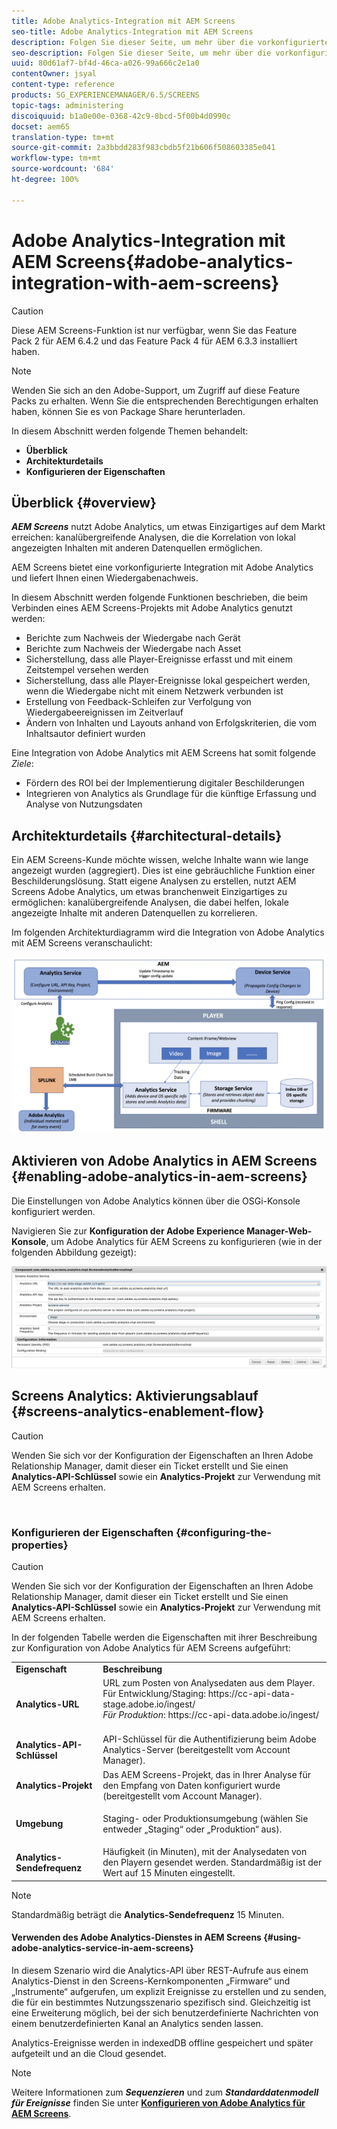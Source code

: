 ```yaml
---
title: Adobe Analytics-Integration mit AEM Screens
seo-title: Adobe Analytics-Integration mit AEM Screens
description: Folgen Sie dieser Seite, um mehr über die vorkonfigurierte Integration von AEM Screens mit Adobe Analytics zu erfahren und einen Wiedergabenachweis zu erhalten.
seo-description: Folgen Sie dieser Seite, um mehr über die vorkonfigurierte Integration von AEM Screens mit Adobe Analytics zu erfahren und einen Wiedergabenachweis zu erhalten.
uuid: 80d61af7-bf4d-46ca-a026-99a666c2e1a0
contentOwner: jsyal
content-type: reference
products: SG_EXPERIENCEMANAGER/6.5/SCREENS
topic-tags: administering
discoiquuid: b1a0e00e-0368-42c9-8bcd-5f00b4d0990c
docset: aem65
translation-type: tm+mt
source-git-commit: 2a3bbdd283f983cbdb5f21b606f508603385e041
workflow-type: tm+mt
source-wordcount: '684'
ht-degree: 100%

---
```



# Adobe Analytics-Integration mit AEM Screens{#adobe-analytics-integration-with-aem-screens}

>[!CAUTION]
>
>Diese AEM Screens-Funktion ist nur verfügbar, wenn Sie das Feature Pack 2 für AEM 6.4.2 und das Feature Pack 4 für AEM 6.3.3 installiert haben.

>[!NOTE]
>
>Wenden Sie sich an den Adobe-Support, um Zugriff auf diese Feature Packs zu erhalten. Wenn Sie die entsprechenden Berechtigungen erhalten haben, können Sie es von Package Share herunterladen.

In diesem Abschnitt werden folgende Themen behandelt:

* **Überblick**
* **Architekturdetails**
* **Konfigurieren der Eigenschaften**

## Überblick {#overview}

***AEM Screens*** nutzt Adobe Analytics, um etwas Einzigartiges auf dem Markt erreichen: kanalübergreifende Analysen, die die Korrelation von lokal angezeigten Inhalten mit anderen Datenquellen ermöglichen.

AEM Screens bietet eine vorkonfigurierte Integration mit Adobe Analytics und liefert Ihnen einen Wiedergabenachweis.

In diesem Abschnitt werden folgende Funktionen beschrieben, die beim Verbinden eines AEM Screens-Projekts mit Adobe Analytics genutzt werden:

* Berichte zum Nachweis der Wiedergabe nach Gerät
* Berichte zum Nachweis der Wiedergabe nach Asset
* Sicherstellung, dass alle Player-Ereignisse erfasst und mit einem Zeitstempel versehen werden
* Sicherstellung, dass alle Player-Ereignisse lokal gespeichert werden, wenn die Wiedergabe nicht mit einem Netzwerk verbunden ist
* Erstellung von Feedback-Schleifen zur Verfolgung von Wiedergabeereignissen im Zeitverlauf
* Ändern von Inhalten und Layouts anhand von Erfolgskriterien, die vom Inhaltsautor definiert wurden

Eine Integration von Adobe Analytics mit AEM Screens hat somit folgende *Ziele*:

* Fördern des ROI bei der Implementierung digitaler Beschilderungen
* Integrieren von Analytics als Grundlage für die künftige Erfassung und Analyse von Nutzungsdaten

## Architekturdetails {#architectural-details}

Ein AEM Screens-Kunde möchte wissen, welche Inhalte wann wie lange angezeigt wurden (aggregiert). Dies ist eine gebräuchliche Funktion einer Beschilderungslösung. Statt eigene Analysen zu erstellen, nutzt AEM Screens Adobe Analytics, um etwas branchenweit Einzigartiges zu ermöglichen: kanalübergreifende Analysen, die dabei helfen, lokale angezeigte Inhalte mit anderen Datenquellen zu korrelieren.

Im folgenden Architekturdiagramm wird die Integration von Adobe Analytics mit AEM Screens veranschaulicht:

![screen_shot_2018-09-12at85611am](assets/screen_shot_2018-09-12at85611am.png)

## Aktivieren von Adobe Analytics in AEM Screens {#enabling-adobe-analytics-in-aem-screens}

Die Einstellungen von Adobe Analytics können über die OSGi-Konsole konfiguriert werden.

Navigieren Sie zur **Konfiguration der Adobe Experience Manager-Web-Konsole**, um Adobe Analytics für AEM Screens zu konfigurieren (wie in der folgenden Abbildung gezeigt):

![screen_shot_2018-09-04at25550pm](assets/screen_shot_2018-09-04at25550pm.png)

## Screens Analytics: Aktivierungsablauf {#screens-analytics-enablement-flow}

>[!CAUTION]
>
>Wenden Sie sich vor der Konfiguration der Eigenschaften an Ihren Adobe Relationship Manager, damit dieser ein Ticket erstellt und Sie einen **Analytics-API-Schlüssel** sowie ein **Analytics-Projekt** zur Verwendung mit AEM Screens erhalten.

![]()

### Konfigurieren der Eigenschaften {#configuring-the-properties}

>[!CAUTION]
>
>Wenden Sie sich vor der Konfiguration der Eigenschaften an Ihren Adobe Relationship Manager, damit dieser ein Ticket erstellt und Sie einen **Analytics-API-Schlüssel** sowie ein **Analytics-Projekt** zur Verwendung mit AEM Screens erhalten.

In der folgenden Tabelle werden die Eigenschaften mit ihrer Beschreibung zur Konfiguration von Adobe Analytics für AEM Screens aufgeführt:

<table>
 <tbody>
  <tr>
   <td><strong>Eigenschaft</strong></td>
   <td><strong>Beschreibung</strong></td>
  </tr>
  <tr>
   <td><strong>Analytics-URL</strong></td>
   <td>URL zum Posten von Analysedaten aus dem Player. <br>
   Für Entwicklung/Staging</em>: https://cc-api-data-stage.adobe.io/ingest/<br /> <em>Für Produktion</em>: https://cc-api-data.adobe.io/ingest/</em><br /> <br /></td>
  </tr>
  <tr>
   <td><strong>Analytics-API-Schlüssel</strong></td>
   <td>API-Schlüssel für die Authentifizierung beim Adobe Analytics-Server (bereitgestellt vom Account Manager).</td>
  </tr>
  <tr>
   <td><strong>Analytics-Projekt</strong></td>
   <td>Das AEM Screens-Projekt, das in Ihrer Analyse für den Empfang von Daten konfiguriert wurde (bereitgestellt vom Account Manager).</td>
  </tr>
  <tr>
   <td><strong>Umgebung</strong></td>
   <td><p>Staging- oder Produktionsumgebung (wählen Sie entweder „Staging“ oder „Produktion“ aus).</p></td>
  </tr>
  <tr>
   <td><strong>Analytics-Sendefrequenz</strong></td>
   <td>Häufigkeit (in Minuten), mit der Analysedaten von den Playern gesendet werden. Standardmäßig ist der Wert auf 15 Minuten eingestellt.</td>
  </tr>
 </tbody>
</table>

>[!NOTE]
>
>Standardmäßig beträgt die **Analytics-Sendefrequenz** 15 Minuten.

#### Verwenden des Adobe Analytics-Dienstes in AEM Screens {#using-adobe-analytics-service-in-aem-screens}

In diesem Szenario wird die Analytics-API über REST-Aufrufe aus einem Analytics-Dienst in den Screens-Kernkomponenten „Firmware“ und „Instrumente“ aufgerufen, um explizit Ereignisse zu erstellen und zu senden, die für ein bestimmtes Nutzungsszenario spezifisch sind. Gleichzeitig ist eine Erweiterung möglich, bei der sich benutzerdefinierte Nachrichten von einem benutzerdefinierten Kanal an Analytics senden lassen.

Analytics-Ereignisse werden in indexedDB offline gespeichert und später aufgeteilt und an die Cloud gesendet.

>[!NOTE]
>
>Weitere Informationen zum ***Sequenzieren*** und zum ***Standarddatenmodell für Ereignisse*** finden Sie unter **[Konfigurieren von Adobe Analytics für AEM Screens](configuring-adobe-analytics-aem-screens.md)**.

